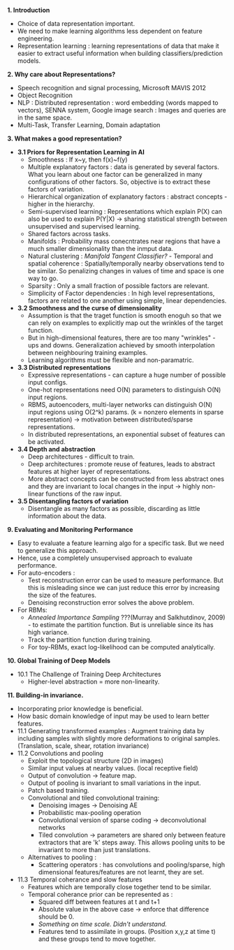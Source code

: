 **1. Introduction**
* Choice of data representation important.
* We need to make learning algorithms less dependent on feature engineering.
* Representation learning : learning representations of data that make it easier to extract useful information when building classifiers/prediction models.

**2. Why care about Representations?**
* Speech recognition and signal processing, Microsoft MAVIS 2012
* Object Recognition
* NLP : Distributed representation : word embedding (words mapped to vectors), SENNA system, Google image search : Images and queries are in the same space.
* Multi-Task, Transfer Learning, Domain adaptation 
	
**3. What makes a good representation?**
* **3.1 Priors for Representation Learning in AI**
	* Smoothness : If x~y, then f(x)~f(y)
	* Multiple explanatory factors : data is generated by several factors. What you learn about one factor can be generalized in many configurations of other factors. So, objective is to extract these factors of variation.
	* Hierarchical organization of explanatory factors : abstract concepts - higher in the hierarchy.
	* Semi-supervised learning : Representations which explain P(X) can also be used to explain P(Y|X) -> sharing statistical strength between unsupervised and supervised learning.
	* Shared factors across tasks.
	* Manifolds : Probability mass conecntrates near regions that have a much smaller dimensionality than the inmput data.
	* Natural clustering : *Manifold Tangent Classifier?*		- Temporal and spatial coherence : Spatially/temporally nearby observations tend to be similar. So penalizing changes in values of time and space is one way to go.
	* Sparsity : Only a small fraction of possible factors are relevant. 
	* Simplicity of Factor dependencies : In high level representations, factors are related to one another using simple, linear dependencies.	
* **3.2 Smoothness and the curse of dimensionality**
	* Assumption is that the traget function is smooth enoguh so that we can rely on examples to explicitly map out the wrinkles of the target function.
	* But in high-dimensional features, there are too many "wrinkles" - ups and downs. Generalization achieved by smooth interpolation between neighbouring training examples.
	* Learning algorithms must be flexible and non-paramatric. 
* **3.3 Distributed representations**
	* Expressive representations - can capture a huge number of possible input configs.
	* One-hot representations need O(N) parameters to distinguish O(N) input regions.
	* RBMS, autoencoders, multi-layer networks can distinguish O(N) input regions using O(2^k) params. (k = nonzero elements in sparse representation) -> motivation between distributed/sparse representations.
	* In distributed representations, an exponential subset of features can be activated.
* **3.4 Depth and abstraction**
	* Deep architectures - difficult to train.
	* Deep architectures : promote reuse of features, leads to abstract features at higher layer of representations.
	* More abstract concepts can be constructed from less abstract ones and they are invariant to local changes in the input -> highly non-linear functions of the raw input.		
* **3.5 Disentangling factors of variation**		
	* Disentangle as many factors as possible, discarding as little information about the data.
	
	
**9. Evaluating and Monitoring Performance**
* Easy to evaluate a feature learning algo for a specific task. But we need to generalize this approach.
* Hence, use a completely unsupervised approach to evaluate performance.
* For auto-encoders :
	* Test reconstruction error can be used to measure performance. But this is misleading since we can just reduce this error by increasing the size of the features.
	* Denoising reconstruction error solves the above problem. 
* For RBMs:
	* *Annealed Importance Sampling* ???(Murray and Salkhutdinov, 2009) - to estimate the partition function. But is unreliable since its has high variance.
	* Track the partition function during training.
	* For toy-RBMs, exact log-likelihood can be computed analytically.

**10. Global Training of Deep Models**
* 10.1 The Challenge of Training Deep Architectures
	* Higher-level abstraction = more non-linearity.
		
**11. Building-in invariance.**
* Incorporating prior knowledge is beneficial.
* How basic domain knowledge of input may be used to learn better features.
* 11.1 Generating transformed examples : Augment training data by including samples with slightly more deformations to original samples. (Translation, scale, shear, rotation invariance)
* 11.2 Convolutions and pooling
	* Exploit the topological structure (2D in images)
	* Similar input values at nearby values. (local receptive field)
	* Output of convolution -> feature map. 
	* Output of pooling is invariant to small variations in the input.
	* Patch based training. 
	* Convolutional and tiled convolutional training:
		* Denoising images -> Denoising AE
		* Probabilistic max-pooling operation
		* Convolutional version of sparse coding -> deconvolutional networks
		* Tiled convolution -> parameters are shared only between feature extractors that are 'k' steps away. This allows pooling units to be invariant to more than just translations.
	* Alternatives to pooling :
		* Scattering operators : has convolutions and pooling/sparse, high dimensional features/features are not learnt, they are set. 
* 11.3 Temporal coherance and slow features
	* Features which are temporally close together tend to be similar.
	* Temporal coherance prior can be represented as :
		* Squared diff between features at t and t+1
		* Absolute value in the above case -> enforce that difference should be 0.
		* *Something on time scale. Didn't understand.*
		* Features tend to assimilate in groups. (Position x,y,z at time t) and these groups tend to move together.
			

